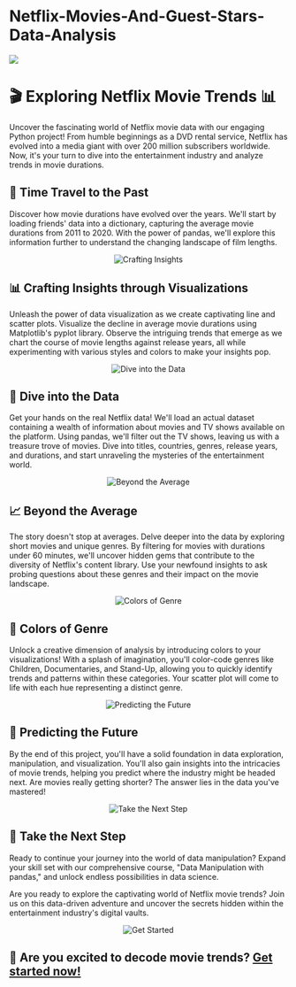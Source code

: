 # Netflix-Movies-And-Guest-Stars-Data-Analysis
![](https://github.com/Irtiza1/Netflix-Movies-And-Guest-Stars-Data-Analysis/assets/65397723/e997af67-8559-42c5-9ab9-403f0b27554c)


# 🎬 Exploring Netflix Movie Trends 📊

Uncover the fascinating world of Netflix movie data with our engaging Python project! From humble beginnings as a DVD rental service, Netflix has evolved into a media giant with over 200 million subscribers worldwide. Now, it's your turn to dive into the entertainment industry and analyze trends in movie durations.

## 📅 Time Travel to the Past

Discover how movie durations have evolved over the years. We'll start by loading friends' data into a dictionary, capturing the average movie durations from 2011 to 2020. With the power of pandas, we'll explore this information further to understand the changing landscape of film lengths.

<div align="center">
  <img src="https://your-image-link-here.com" alt="Crafting Insights">
</div>

## 📊 Crafting Insights through Visualizations

Unleash the power of data visualization as we create captivating line and scatter plots. Visualize the decline in average movie durations using Matplotlib's pyplot library. Observe the intriguing trends that emerge as we chart the course of movie lengths against release years, all while experimenting with various styles and colors to make your insights pop.

<div align="center">
  <img src="https://your-image-link-here.com" alt="Dive into the Data">
</div>

## 🍿 Dive into the Data

Get your hands on the real Netflix data! We'll load an actual dataset containing a wealth of information about movies and TV shows available on the platform. Using pandas, we'll filter out the TV shows, leaving us with a treasure trove of movies. Dive into titles, countries, genres, release years, and durations, and start unraveling the mysteries of the entertainment world.

<div align="center">
  <img src="https://your-image-link-here.com" alt="Beyond the Average">
</div>

## 📈 Beyond the Average

The story doesn't stop at averages. Delve deeper into the data by exploring short movies and unique genres. By filtering for movies with durations under 60 minutes, we'll uncover hidden gems that contribute to the diversity of Netflix's content library. Use your newfound insights to ask probing questions about these genres and their impact on the movie landscape.

<div align="center">
  <img src="https://your-image-link-here.com" alt="Colors of Genre">
</div>

## 🎨 Colors of Genre

Unlock a creative dimension of analysis by introducing colors to your visualizations! With a splash of imagination, you'll color-code genres like Children, Documentaries, and Stand-Up, allowing you to quickly identify trends and patterns within these categories. Your scatter plot will come to life with each hue representing a distinct genre.

<div align="center">
  <img src="https://your-image-link-here.com" alt="Predicting the Future">
</div>

## 🔮 Predicting the Future

By the end of this project, you'll have a solid foundation in data exploration, manipulation, and visualization. You'll also gain insights into the intricacies of movie trends, helping you predict where the industry might be headed next. Are movies really getting shorter? The answer lies in the data you've mastered!

<div align="center">
  <img src="https://your-image-link-here.com" alt="Take the Next Step">
</div>

## 🚀 Take the Next Step

Ready to continue your journey into the world of data manipulation? Expand your skill set with our comprehensive course, "Data Manipulation with pandas," and unlock endless possibilities in data science.

Are you ready to explore the captivating world of Netflix movie trends? Join us on this data-driven adventure and uncover the secrets hidden within the entertainment industry's digital vaults.

<div align="center">
  <img src="https://your-image-link-here.com" alt="Get Started">
</div>

## 🎥 Are you excited to decode movie trends? [Get started now!](https://your-project-link-here.com)
